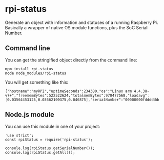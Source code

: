 # rpi-status
Generate an object with information and statuses of a running Raspberry Pi. Basically a wrapper of native OS module functions, plus the SoC Serial Number.

## Command line
You can get the stringified object directly from the command line:

    npm install rpi-status
    node node_modules/rpi-status

You will get something like this:

    {"hostname":"myRPI","uptimeSeconds":234380,"os":"Linux arm 4.4.38-v7+","freememBytes":522522624,"totalmemBytes":970477568,"loadavg":[0.03564453125,0.03662109375,0.046875],"serialNumber":"00000000fddddddd"}

## Node.js module
You can use this module in one of your project:

    'use strict';
    const rpiStatus = require('rpi-status');

    console.log(rpiStatus.getSerialNumber());
    console.log(rpiStatus.getAll());





